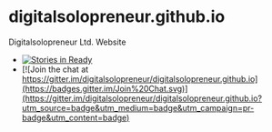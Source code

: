 # digitalsolopreneur.github.io

Digitalsolopreneur Ltd. Website

* [![Stories in Ready](https://badge.waffle.io/digitalsolopreneur/digitalsolopreneur.github.io.png?label=ready&title=Ready)](https://waffle.io/digitalsolopreneur/digitalsolopreneur.github.io)
* [![Join the chat at https://gitter.im/digitalsolopreneur/digitalsolopreneur.github.io](https://badges.gitter.im/Join%20Chat.svg)](https://gitter.im/digitalsolopreneur/digitalsolopreneur.github.io?utm_source=badge&utm_medium=badge&utm_campaign=pr-badge&utm_content=badge)
